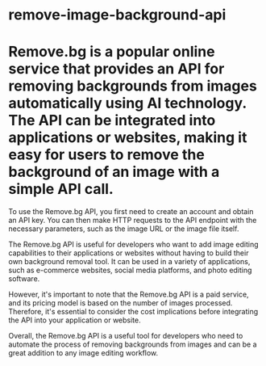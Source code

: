 # remove-image-background-api

# Remove.bg is a popular online service that provides an API for removing backgrounds from images automatically using AI technology. The API can be integrated into applications or websites, making it easy for users to remove the background of an image with a simple API call.

To use the Remove.bg API, you first need to create an account and obtain an API key. You can then make HTTP requests to the API endpoint with the necessary parameters, such as the image URL or the image file itself.

The Remove.bg API is useful for developers who want to add image editing capabilities to their applications or websites without having to build their own background removal tool. It can be used in a variety of applications, such as e-commerce websites, social media platforms, and photo editing software.

However, it's important to note that the Remove.bg API is a paid service, and its pricing model is based on the number of images processed. Therefore, it's essential to consider the cost implications before integrating the API into your application or website.

Overall, the Remove.bg API is a useful tool for developers who need to automate the process of removing backgrounds from images and can be a great addition to any image editing workflow.
